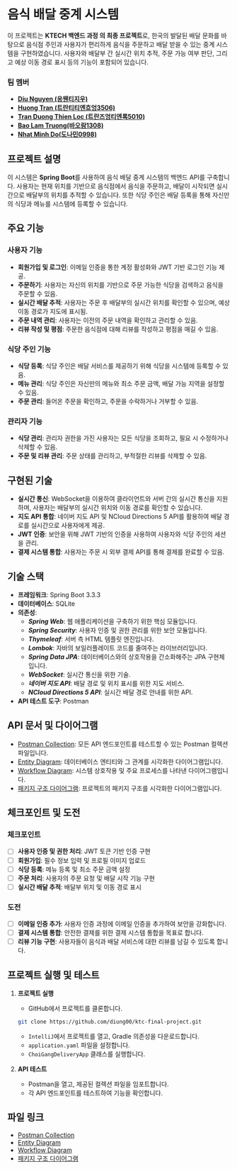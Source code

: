 # 음식 배달 중계 시스템
이 프로젝트는  **KTECH 백엔드 과정 의 최종 프로젝트**로, 한국의 발달된 배달 문화를 바탕으로 음식점 주인과 사용자가 편리하게 음식을 주문하고 배달 받을 수 있는 중계 시스템을 구현하였습니다. 사용자와 배달부 간 실시간 위치 추적, 주문 가능 여부 판단, 그리고 예상 이동 경로 표시 등의 기능이 포함되어 있습니다.

### 팀 멤버

- **[Diu Nguyen (응웬티지우)](https://github.com/diung00)**
- **[Huong Tran (트란티티엔흐엉3506)](https://github.com/huongttt3506)**
- **[Tran Duong Thien Loc (트란즈엉티엔록5010)](Link_here)**
- **[Bao Lam Truong(바오람1308)](https://github.com/truongbaolam)**
- **[Nhat Minh Do(도나민0998)](https://github.com/donhatminh0998)**


## 프로젝트 설명

이 시스템은 **Spring Boot**를 사용하여 음식 배달 중계 시스템의 백엔드 API를 구축합니다. 사용자는 현재 위치를 기반으로 음식점에서 음식을 주문하고, 배달이 시작되면 실시간으로 배달부의 위치를 추적할 수 있습니다. 또한 식당 주인은 배달 등록을 통해 자신만의 식당과 메뉴를 시스템에 등록할 수 있습니다.

## 주요 기능

### 사용자 기능

- **회원가입 및 로그인**: 이메일 인증을 통한 계정 활성화와 JWT 기반 로그인 기능 제공.
- **주문하기**: 사용자는 자신의 위치를 기반으로 주문 가능한 식당을 검색하고 음식을 주문할 수 있음.
- **실시간 배달 추적**: 사용자는 주문 후 배달부의 실시간 위치를 확인할 수 있으며, 예상 이동 경로가 지도에 표시됨.
- **주문 내역 관리**: 사용자는 이전의 주문 내역을 확인하고 관리할 수 있음.
- **리뷰 작성 및 평점**: 주문한 음식점에 대해 리뷰를 작성하고 평점을 매길 수 있음.

### 식당 주인 기능

- **식당 등록**: 식당 주인은 배달 서비스를 제공하기 위해 식당을 시스템에 등록할 수 있음.
- **메뉴 관리**: 식당 주인은 자신만의 메뉴와 최소 주문 금액, 배달 가능 지역을 설정할 수 있음.
- **주문 관리**: 들어온 주문을 확인하고, 주문을 수락하거나 거부할 수 있음.

### 관리자 기능

- **식당 관리**: 관리자 권한을 가진 사용자는 모든 식당을 조회하고, 필요 시 수정하거나 삭제할 수 있음.
- **주문 및 리뷰 관리**: 주문 상태를 관리하고, 부적절한 리뷰를 삭제할 수 있음.

## 구현된 기술

- **실시간 통신**: WebSocket을 이용하여 클라이언트와 서버 간의 실시간 통신을 지원하며, 사용자는 배달부의 실시간 위치와 이동 경로를 확인할 수 있습니다.
- **지도 API 통합**: 네이버 지도 API 및 NCloud Directions 5 API를 활용하여 배달 경로를 실시간으로 사용자에게 제공.
- **JWT 인증**: 보안을 위해 JWT 기반의 인증을 사용하여 사용자와 식당 주인의 세션을 관리.
- **결제 시스템 통합**: 사용자는 주문 시 외부 결제 API를 통해 결제를 완료할 수 있음.

## 기술 스택

- **프레임워크**: Spring Boot 3.3.3
- **데이터베이스**: SQLite
- **의존성**:
    - ***Spring Web***:  웹 애플리케이션을 구축하기 위한 핵심 모듈입니다.
    - ***Spring Security***: 사용자 인증 및 권한 관리를 위한 보안 모듈입니다.
    - ***Thymeleaf***: 서버 측 HTML 템플릿 엔진입니다.
    - ***Lombok***: 자바의 보일러플레이트 코드를 줄여주는 라이브러리입니다.
    - ***Spring Data JPA***: 데이터베이스와의 상호작용을 간소화해주는 JPA 구현체입니다.
    - ***WebSocket***: 실시간 통신을 위한 기술.
    - ***네이버 지도 API***: 배달 경로 및 위치 표시를 위한 지도 서비스.
    - ***NCloud Directions 5 API***: 실시간 배달 경로 안내를 위한 API.
- **API 테스트 도구**: Postman

## API 문서 및 다이어그램

- [Postman Collection](Link_To_Postman_Collection): 모든 API 엔드포인트를 테스트할 수 있는 Postman 컬렉션 파일입니다.
- [Entity Diagram](Link_To_ERD): 데이터베이스 엔티티와 그 관계를 시각화한 다이어그램입니다.
- [Workflow Diagram](Link_To_WorkFlow_Diagram): 시스템 상호작용 및 주요 프로세스를 나타낸 다이어그램입니다.
- [패키지 구조 다이어그램](Link_To_Structure_Tree): 프로젝트의 패키지 구조를 시각화한 다이어그램입니다.

## 체크포인트 및 도전

### 체크포인트

- [ ] **사용자 인증 및 권한 처리**: JWT 토큰 기반 인증 구현
- [ ] **회원가입**: 필수 정보 입력 및 프로필 이미지 업로드
- [ ] **식당 등록**: 메뉴 등록 및 최소 주문 금액 설정
- [ ] **주문 처리**: 사용자의 주문 요청 및 배달 시작 기능 구현
- [ ] **실시간 배달 추적**: 배달부 위치 및 이동 경로 표시

### 도전

- [ ] **이메일 인증 추가**: 사용자 인증 과정에 이메일 인증을 추가하여 보안을 강화합니다.
- [ ] **결제 시스템 통합**: 안전한 결제를 위한 결제 시스템 통합을 목표로 합니다.
- [ ] **리뷰 기능 구현**: 사용자들이 음식과 배달 서비스에 대한 리뷰를 남길 수 있도록 합니다.

## 프로젝트 실행 및 테스트

1. **프로젝트 실행**
    - GitHub에서 프로젝트를 클론합니다.
    ```bash
    git clone https://github.com/diung00/ktc-final-project.git
    ```
    - `IntelliJ`에서 프로젝트를 열고, Gradle 의존성을 다운로드합니다.
    - `application.yaml` 파일을 설정합니다.
    - `ChoiGangDeliveryApp` 클래스를 실행합니다.

2. **API 테스트**
    - Postman을 열고, 제공된 컬렉션 파일을 임포트합니다.
    - 각 API 엔드포인트를 테스트하여 기능을 확인합니다.

## 파일 링크

- [Postman Collection](Link_to_Postman_Collection)
- [Entity Diagram](Link_to_ERD)
- [Workflow Diagram](Link_to_WorkFlow_Diagram)
- [패키지 구조 다이어그램](Link_To_Structure_Tree)
